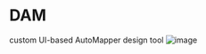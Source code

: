# DAM
custom UI-based AutoMapper design tool
![image](https://user-images.githubusercontent.com/41981338/195840882-a1bec942-f7f6-4706-a1db-c5b080efc79e.png)
